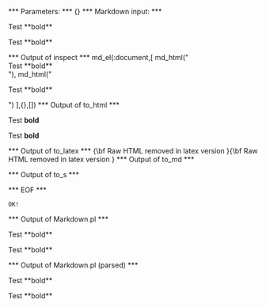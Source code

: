 
*** Parameters: ***
{}
*** Markdown input: ***
<div markdown="1">Test **bold**</div>
<p markdown="1">Test **bold**</p>
*** Output of inspect ***
md_el(:document,[
	md_html("<div markdown=\"1\">Test **bold**</div>"),
	md_html("<p markdown=\"1\">Test **bold**</p>")
],{},[])
*** Output of to_html ***
<div>
<p>Test <strong>bold</strong></p>
</div><p>Test <strong>bold</strong></p>
*** Output of to_latex ***
{\bf Raw HTML removed in latex version }{\bf Raw HTML removed in latex version }
*** Output of to_md ***

*** Output of to_s ***

*** EOF ***



	OK!



*** Output of Markdown.pl ***
<div markdown="1">Test **bold**</div>

<p markdown="1">Test **bold**</p>

*** Output of Markdown.pl (parsed) ***
<div markdown='1'>Test **bold**</div
   ><p markdown='1'>Test **bold**</p
 >